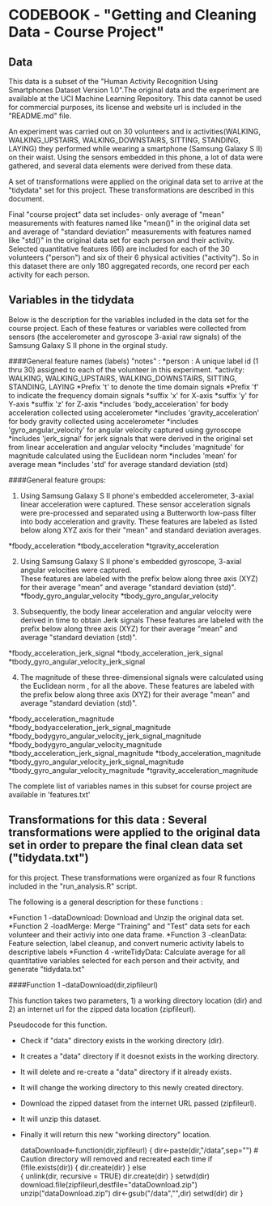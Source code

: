 # CODEBOOK - "Getting and Cleaning Data - Course Project"

## Data
This data is a subset of the "Human Activity Recognition Using Smartphones Dataset Version 1.0".The original data and the experiment are available at the UCI Machine Learning Repository. This data cannot be used for commercial purposes, its license and website url is included in the "README.md" file.

An experiment was carried out on 30 volunteers and ix activities(WALKING, WALKING_UPSTAIRS, WALKING_DOWNSTAIRS, SITTING, STANDING, LAYING) they performed while wearing a smartphone (Samsung Galaxy S II) on their waist. Using the sensors embedded in this phone, a lot of data were gathered, and several data elements were derived from these data. 

A set of transformations were applied on the original data set to arrive at the "tidydata" set for this project. These transformations are described in this document.

Final "course project" data set includes- only average of "mean" measurements with features named like "mean()" in the original data set and 
average of "standard deviation" measurements  with features named like "std()" in the original data set for each person and their activity.
Selected quantitative features (66) are included for each of the 30 volunteers ("person") and six of their 6 physical activities ("activity"). 
So in this dataset there are only 180 aggregated records, one record per each activity for each person. 

## Variables in the tidydata

Below is the description for the variables included in the data set for the course project. Each of these features or variables were collected from sensors 
(the accelerometer and gyroscope 3-axial raw signals) of the Samsung Galaxy S II phone in the orginal study.

####General feature names (labels) "notes" :
*person : A unique label id (1 thru 30) assigned to each of the volunteer in this experiment.
*activity: WALKING, WALKING_UPSTAIRS, WALKING_DOWNSTAIRS, SITTING, STANDING, LAYING 
*Prefix 't' to denote the time domain signals
*Prefix 'f' to indicate the frequency domain signals
*suffix 'x' for X-axis
*suffix 'y' for Y-axis
*suffix 'z' for Z-axis
*includes 'body_acceleration' for body acceleration collected using accelerometer
*includes 'gravity_acceleration' for body gravity collected using accelerometer
*includes 'gyro_angular_velocity' for angular velocity captured using gyroscope
*includes 'jerk_signal' for jerk signals that were derived in the original set from linear acceleration and angular velocity
*includes 'magnitude'  for magnitude calculated using the Euclidean norm 
*includes 'mean' for average mean
*includes 'std' for average standard deviation (std)

####General feature groups:

1. Using Samsung Galaxy S II phone's embedded accelerometer, 3-axial linear acceleration were captured. 
These sensor acceleration signals were pre-processed and separated using a Butterworth low-pass filter into body acceleration and gravity.
These features are labeled as listed below along XYZ axis for their "mean" and standard deviation averages. 

*fbody_acceleration
*tbody_acceleration
*tgravity_acceleration


2. Using Samsung Galaxy S II phone's embedded gyroscope, 3-axial angular velocities were captured.  
These features are labeled with the prefix below along three axis (XYZ) for their average "mean" and average "standard deviation (std)".
*fbody_gyro_angular_velocity
*tbody_gyro_angular_velocity


3. Subsequently, the body linear acceleration and angular velocity were derived in time to obtain Jerk signals
These features are labeled with the prefix below along three axis (XYZ) for their average "mean" and average "standard deviation (std)".

*fbody_acceleration_jerk_signal
*tbody_acceleration_jerk_signal
*tbody_gyro_angular_velocity_jerk_signal

4. The magnitude of these three-dimensional signals were calculated using the Euclidean norm , for all the above.
These features are labeled with the prefix below along three axis (XYZ) for their average "mean" and average "standard deviation (std)".

*fbody_acceleration_magnitude
*fbody_bodyacceleration_jerk_signal_magnitude
*fbody_bodygyro_angular_velocity_jerk_signal_magnitude
*fbody_bodygyro_angular_velocity_magnitude
*tbody_acceleration_jerk_signal_magnitude
*tbody_acceleration_magnitude
*tbody_gyro_angular_velocity_jerk_signal_magnitude
*tbody_gyro_angular_velocity_magnitude
*tgravity_acceleration_magnitude

The complete list of variables names in this subset for course project are available in 'features.txt'

## Transformations for this data : Several transformations were applied to the original data set in order to prepare the final clean data set ("tidydata.txt")
for this project. These transformations were organized as four R functions included in the "run_analysis.R" script. 
	
The following is a general description for these functions :
	
*Function 1 -dataDownload: Download and Unzip the original data set.
*Function 2 -loadMerge: Merge "Training" and "Test" data sets for each volunteer and their activiy into one data frame.
*Function 3 -cleanData: Feature selection, label cleanup, and convert numeric activity labels to descriptive labels
*Function 4 -writeTidyData: Calculate average for all quantitative variables selected for each person and their activity, and generate "tidydata.txt"
	
####Function 1 -dataDownload(dir,zipfileurl)

This function takes two parameters, 1) a working directory location (dir) and 2) an internet url for the zipped data location (zipfileurl).

Pseudocode for this function.
* Check if "data" directory exists in the working directory (dir).
* It creates a "data" directory if it doesnot exists in the working directory.
* It will delete and re-create a "data" directory if it already exists.
* It will change the working directory to this newly created directory.
* Download the zipped dataset from the internet URL passed (zipfileurl).
* It will unzip this dataset.
* Finally it will return this new "working directory" location.

    dataDownload<-function(dir,zipfileurl) {
        dir<-paste(dir,"/data",sep="") # Caution directory will removed and recreated each time
        if (!file.exists(dir)) 
                {
                dir.create(dir) 
                } else  
    			{
    			unlink(dir, recursive = TRUE)
    			dir.create(dir) 
    			}
    	setwd(dir)
    	download.file(zipfileurl,destfile="dataDownload.zip")
    	unzip("dataDownload.zip")
    	dir<-gsub("/data","",dir)
    	setwd(dir)
    	dir
    }
    
    	
    
    
    
    
    
